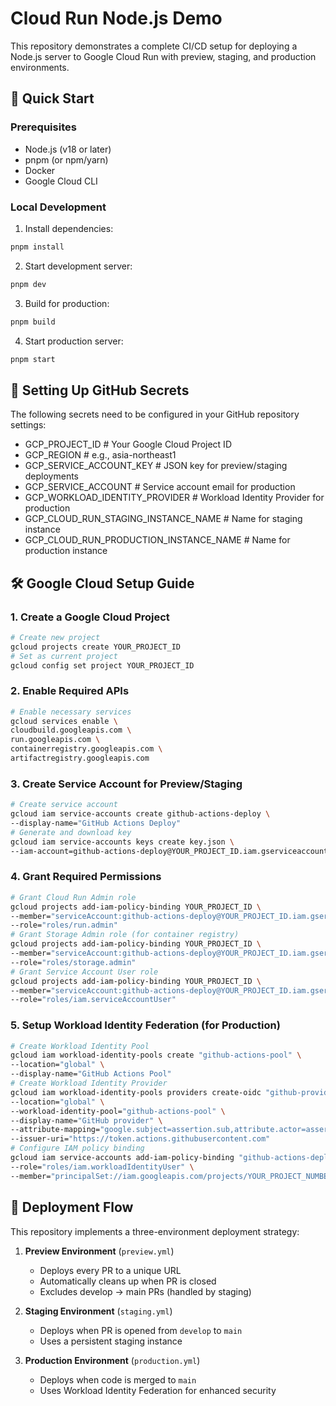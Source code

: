 # Cloud Run Node.js Demo

This repository demonstrates a complete CI/CD setup for deploying a Node.js server to Google Cloud Run with preview, staging, and production environments.

## 🚀 Quick Start

### Prerequisites
- Node.js (v18 or later)
- pnpm (or npm/yarn)
- Docker
- Google Cloud CLI

### Local Development

1. Install dependencies:
```bash
pnpm install
```

2. Start development server:
```bash
pnpm dev
```

3. Build for production:
```bash
pnpm build
```

4. Start production server:
```bash
pnpm start
```

## 🔐 Setting Up GitHub Secrets

The following secrets need to be configured in your GitHub repository settings:

- GCP_PROJECT_ID # Your Google Cloud Project ID
- GCP_REGION # e.g., asia-northeast1
- GCP_SERVICE_ACCOUNT_KEY # JSON key for preview/staging deployments
- GCP_SERVICE_ACCOUNT # Service account email for production
- GCP_WORKLOAD_IDENTITY_PROVIDER # Workload Identity Provider for production
- GCP_CLOUD_RUN_STAGING_INSTANCE_NAME # Name for staging instance
- GCP_CLOUD_RUN_PRODUCTION_INSTANCE_NAME # Name for production instance   

## 🛠️ Google Cloud Setup Guide

### 1. Create a Google Cloud Project

```bash
# Create new project
gcloud projects create YOUR_PROJECT_ID
# Set as current project
gcloud config set project YOUR_PROJECT_ID
``` 
### 2. Enable Required APIs

```bash
# Enable necessary services
gcloud services enable \
cloudbuild.googleapis.com \
run.googleapis.com \
containerregistry.googleapis.com \
artifactregistry.googleapis.com
``` 
### 3. Create Service Account for Preview/Staging

```bash
# Create service account
gcloud iam service-accounts create github-actions-deploy \
--display-name="GitHub Actions Deploy"
# Generate and download key
gcloud iam service-accounts keys create key.json \
--iam-account=github-actions-deploy@YOUR_PROJECT_ID.iam.gserviceaccount.com
``` 
### 4. Grant Required Permissions

```bash
# Grant Cloud Run Admin role
gcloud projects add-iam-policy-binding YOUR_PROJECT_ID \
--member="serviceAccount:github-actions-deploy@YOUR_PROJECT_ID.iam.gserviceaccount.com" \
--role="roles/run.admin"
# Grant Storage Admin role (for container registry)
gcloud projects add-iam-policy-binding YOUR_PROJECT_ID \
--member="serviceAccount:github-actions-deploy@YOUR_PROJECT_ID.iam.gserviceaccount.com" \
--role="roles/storage.admin"
# Grant Service Account User role
gcloud projects add-iam-policy-binding YOUR_PROJECT_ID \
--member="serviceAccount:github-actions-deploy@YOUR_PROJECT_ID.iam.gserviceaccount.com" \
--role="roles/iam.serviceAccountUser"
``` 
### 5. Setup Workload Identity Federation (for Production)

```bash
# Create Workload Identity Pool
gcloud iam workload-identity-pools create "github-actions-pool" \
--location="global" \
--display-name="GitHub Actions Pool"
# Create Workload Identity Provider
gcloud iam workload-identity-pools providers create-oidc "github-provider" \
--location="global" \
--workload-identity-pool="github-actions-pool" \
--display-name="GitHub provider" \
--attribute-mapping="google.subject=assertion.sub,attribute.actor=assertion.actor,attribute.repository=assertion.repository" \
--issuer-uri="https://token.actions.githubusercontent.com"
# Configure IAM policy binding
gcloud iam service-accounts add-iam-policy-binding "github-actions-deploy@YOUR_PROJECT_ID.iam.gserviceaccount.com" \
--role="roles/iam.workloadIdentityUser" \
--member="principalSet://iam.googleapis.com/projects/YOUR_PROJECT_NUMBER/locations/global/workloadIdentityPools/github-actions-pool/subject/repo:YOUR_GITHUB_USERNAME/YOUR_REPO_NAME"
``` 

## 🌊 Deployment Flow

This repository implements a three-environment deployment strategy:

1. **Preview Environment** (`preview.yml`)
   - Deploys every PR to a unique URL
   - Automatically cleans up when PR is closed
   - Excludes develop → main PRs (handled by staging)

2. **Staging Environment** (`staging.yml`)
   - Deploys when PR is opened from `develop` to `main`
   - Uses a persistent staging instance

3. **Production Environment** (`production.yml`)
   - Deploys when code is merged to `main`
   - Uses Workload Identity Federation for enhanced security
